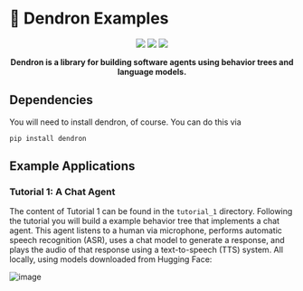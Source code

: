 # 🌳 Dendron Examples

<div align="center" style="margin-bottom: 0em;">

[![][arxiv-badge]][arxiv] [![][discord-badge]][discord] [![][twitter-badge]][twitter]


**Dendron is a library for building software agents using behavior trees and language models.**

</div>

## Dependencies

You will need to install dendron, of course. You can do this via

```
pip install dendron
```

## Example Applications

### Tutorial 1: A Chat Agent

The content of Tutorial 1 can be found in the `tutorial_1` directory.  Following the tutorial you will build a example behavior tree that implements a chat agent. This agent listens to a human via microphone, performs automatic speech recognition (ASR), uses a chat model to generate a response, and plays the audio of that response using a text-to-speech (TTS) system. All locally, using models downloaded from Hugging Face:

![image](https://github.com/RichardKelley/dendron/raw/main/docs/img/4_asr_voice_chat.svg)


[arxiv-badge]: https://img.shields.io/badge/arXiv-2404.07439-B31B1B?style=flat-square&logo=arXiv&link=https%3A%2F%2Farxiv.org%2Fabs%2F2404.07439
[arxiv]: https://arxiv.org/abs/2404.07439

[discord]: https://discord.gg/ncBeGQJ9Bk
[discord-badge]: https://img.shields.io/badge/Discord-chat-%235865F2?logo=discord&logoColor=white&link=https%3A%2F%2Fdiscord.gg%2FncBeGQJ9Bk

[twitter]: https://twitter.com/richardkelley
[twitter-badge]: https://img.shields.io/twitter/follow/richardkelley